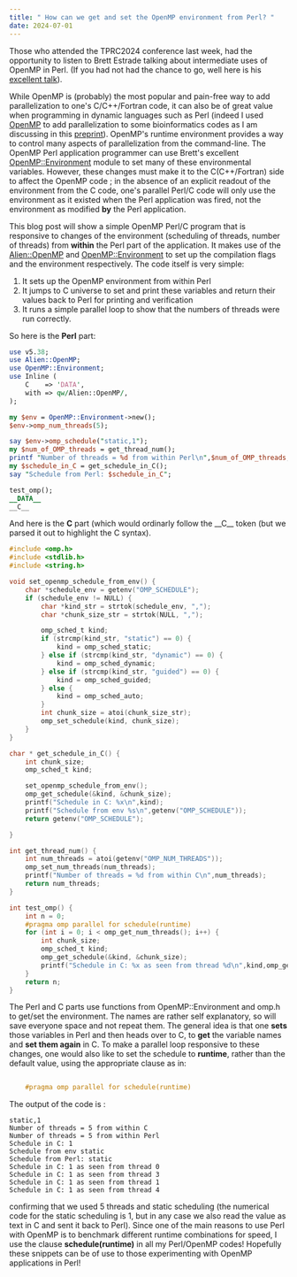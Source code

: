 ```yaml
---
title: " How can we get and set the OpenMP environment from Perl? "
date: 2024-07-01
---
```


Those who attended the TPRC2024 conference last week, had the opportunity to listen to Brett Estrade talking about intermediate uses of OpenMP in Perl. 
(If you had not had the chance to go, well here is his [excellent talk](https://www.youtube.com/watch?v=_pzG5DerDT0)).

While OpenMP is (probably) the most popular and pain-free way to add parallelization to one's C/C++/Fortran code, it can also be of great value 
when programming in dynamic languages such as Perl (indeed I used [OpenMP](https://www.openmp.org/) to add parallelization to 
some bioinformatics codes as I am discussing in this [preprint](https://arxiv.org/pdf/2406.10271)). OpenMP's runtime environment provides a way to control many aspects of 
parallelization from the command-line. The OpenMP Perl application programmer can use Brett's excellent [OpenMP::Environment](https://metacpan.org/pod/OpenMP::Environment) 
module to set many of these environmental variables. However, these changes must make it to the C(C++/Fortran) side to affect the OpenMP code ; in the absence of an explicit 
readout of the environment from the C code, one's parallel Perl/C code will only use the environment as it existed when the Perl application was fired, not the environment as
modified **by** the Perl application. 

This blog post will show a simple OpenMP Perl/C program that is responsive to changes of the environment (scheduling of threads, number of threads) from **within** the Perl part
of the application. It makes use of the [Alien::OpenMP](https://metacpan.org/pod/Alien::OpenMP) and [OpenMP::Environment](https://metacpan.org/pod/OpenMP::Environment) to set up 
the compilation flags and the environment respectively. The code itself is very simple:
1. It sets up the OpenMP environment from within Perl
2. It jumps to C universe to set and print these variables and return their values back to Perl for printing and verification
3. It runs a simple parallel loop to show that the numbers of threads were run correctly.

So here is the **Perl** part:
```perl
use v5.38;
use Alien::OpenMP;
use OpenMP::Environment;
use Inline (
    C    => 'DATA',
    with => qw/Alien::OpenMP/,
);

my $env = OpenMP::Environment->new();
$env->omp_num_threads(5);

say $env->omp_schedule("static,1");
my $num_of_OMP_threads = get_thread_num();
printf "Number of threads = %d from within Perl\n",$num_of_OMP_threads;
my $schedule_in_C = get_schedule_in_C();
say "Schedule from Perl: $schedule_in_C";

test_omp();
__DATA__
__C__
```

And here is the **C** part (which would ordinarly follow the \_\_C\_\_ token (but we parsed it out to highlight the C syntax).

```C
#include <omp.h>
#include <stdlib.h>
#include <string.h>

void set_openmp_schedule_from_env() {
    char *schedule_env = getenv("OMP_SCHEDULE");
    if (schedule_env != NULL) {
        char *kind_str = strtok(schedule_env, ",");
        char *chunk_size_str = strtok(NULL, ",");

        omp_sched_t kind;
        if (strcmp(kind_str, "static") == 0) {
            kind = omp_sched_static;
        } else if (strcmp(kind_str, "dynamic") == 0) {
            kind = omp_sched_dynamic;
        } else if (strcmp(kind_str, "guided") == 0) {
            kind = omp_sched_guided;
        } else {
            kind = omp_sched_auto;
        }
        int chunk_size = atoi(chunk_size_str);
        omp_set_schedule(kind, chunk_size);
    }
}

char * get_schedule_in_C() {
    int chunk_size;
    omp_sched_t kind;

    set_openmp_schedule_from_env();
    omp_get_schedule(&kind, &chunk_size);
    printf("Schedule in C: %x\n",kind);
    printf("Schedule from env %s\n",getenv("OMP_SCHEDULE"));
    return getenv("OMP_SCHEDULE");

}

int get_thread_num() {
    int num_threads = atoi(getenv("OMP_NUM_THREADS"));
    omp_set_num_threads(num_threads);
    printf("Number of threads = %d from within C\n",num_threads);
    return num_threads;
}

int test_omp() {
    int n = 0;
    #pragma omp parallel for schedule(runtime)
    for (int i = 0; i < omp_get_num_threads(); i++) {
        int chunk_size;
        omp_sched_t kind;
        omp_get_schedule(&kind, &chunk_size);
        printf("Schedule in C: %x as seen from thread %d\n",kind,omp_get_thread_num());
    }
    return n;
}
```
The Perl and C parts use functions from OpenMP::Environment and omp.h to get/set the environment. The names are rather self explanatory, so will save everyone space and not repeat them. 
The general idea is that one **sets** those variables in Perl and then heads over to C, to **get** the variable names and **set them again** in C. To make a parallel loop responsive to 
these changes, one would also like to set the schedule to **runtime**, rather than the default value, using the appropriate clause as in:
```c

    #pragma omp parallel for schedule(runtime)

```

The output of the code is : 
```
static,1
Number of threads = 5 from within C
Number of threads = 5 from within Perl
Schedule in C: 1
Schedule from env static
Schedule from Perl: static
Schedule in C: 1 as seen from thread 0
Schedule in C: 1 as seen from thread 3
Schedule in C: 1 as seen from thread 1
Schedule in C: 1 as seen from thread 4
```
confirming that we used 5 threads and static scheduling (the numerical code for the static scheduling is 1, but in any case we also read the value as text in C and sent it back to Perl).
Since one of the main reasons to use Perl with OpenMP is to benchmark different runtime combinations for speed, I use the clause **schedule(runtime)** in all my Perl/OpenMP codes!
Hopefully these snippets can be of use to those experimenting with OpenMP applications in Perl!
